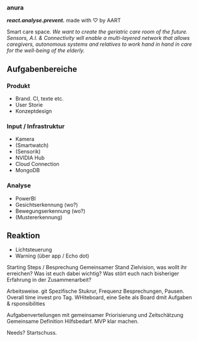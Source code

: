 ### **anura**
***react.analyse.prevent.***
made with ♡ by AART

Smart care space. 
*We want to create the geriatric care room of the future. Sensors, A.I. & Connectivity will enable a multi-layered network that allows caregivers, autonomous systems and relatives to work hand in hand in care for the well-being of the elderly.*



## **Aufgabenbereiche**

### Produkt 
- Brand. CI, texte etc.
- User Storie
- Konzeptdesign

### Input / Infrastruktur
- Kamera
- (Smartwatch)
- (Sensorik)
- NVIDIA Hub
- Cloud Connection
- MongoDB

### Analyse
- PowerBI
- Gesichtserkennung (wo?)
- Bewegungserkennung (wo?)
- (Mustererkennung)

## Reaktion
- Lichtsteuerung
- Warning (über app / Echo dot)



Starting Steps / Besprechung
Gemeinsamer Stand Zielvision, was wollt ihr erreichen? Was ist euch dabei wichtig? Was stört euch nach bisheriger Erfahrung in der Zusammenarbeit?

Arbeitsweise. git Spezifische Stukrur, Frequenz Besprechungen, Pausen. Overall time invest pro Tag. WHiteboard, eine Seite als Board dmit Aufgaben & rsponsibilities

Aufgabenverteilungen mit gemeinsamer Priorisierung und Zeitschätzung
Gemeinsame Definition Hilfsbedarf.
MVP klar machen.

Needs?
Startschuss.
